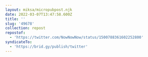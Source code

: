 ```yaml
---
layout: miksa/micropubpost.njk
date: 2022-03-07T13:47:58.600Z
title: ''
slug: '49678'
collection: repost
repostof:
  - 'https://twitter.com/NowNowNow/status/1500788361602252800'
syndicateTo:
  - 'https://brid.gy/publish/twitter'
---
```


